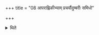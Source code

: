 +++
title = "08 आपराह्णिकीभ्याम् प्रचर्यौदुम्बरीः समिधो"

+++

<details><summary>थिते</summary>

आपराह्णिकीभ्यां प्रचर्यौदुम्बरीः समिधो घृते वासयति ८
</details>
